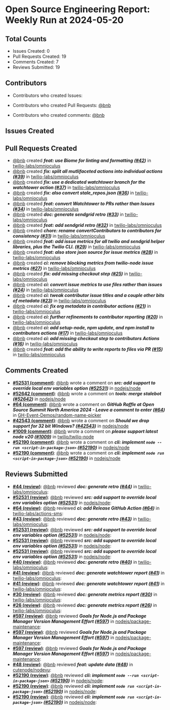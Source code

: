 # Open Source Engineering Report: Weekly Run at 2024-05-20

## Total Counts

* Issues Created: 0
* Pull Requests Created: 19
* Comments Created: 7
* Reviews Submitted: 19

## Contributors

* Contributors who created Issues: 

* Contributors who created Pull Requests: [@bnb](https://github.com/bnb)

* Contributors who created comments: [@bnb](https://github.com/bnb)

## Issues Created



## Pull Requests Created

* [@bnb](https://github.com/bnb) created _**feat: use Biome for linting and formatting ([#42](https://github.com/twilio-labs/omnioculus/pull/42))**_ in [twilio-labs/omnioculus](https://github.com/twilio-labs/omnioculus)
* [@bnb](https://github.com/bnb) created _**fix: split all mutlifaceted actions into individual actions ([#39](https://github.com/twilio-labs/omnioculus/pull/39))**_ in [twilio-labs/omnioculus](https://github.com/twilio-labs/omnioculus)
* [@bnb](https://github.com/bnb) created _**fix: use a dedicated watchtower branch for the watchtower action ([#37](https://github.com/twilio-labs/omnioculus/pull/37))**_ in [twilio-labs/omnioculus](https://github.com/twilio-labs/omnioculus)
* [@bnb](https://github.com/bnb) created _**fix: also convert stale_repos.json ([#36](https://github.com/twilio-labs/omnioculus/pull/36))**_ in [twilio-labs/omnioculus](https://github.com/twilio-labs/omnioculus)
* [@bnb](https://github.com/bnb) created _**feat: convert Watchtower to PRs rather than Issues ([#34](https://github.com/twilio-labs/omnioculus/pull/34))**_ in [twilio-labs/omnioculus](https://github.com/twilio-labs/omnioculus)
* [@bnb](https://github.com/bnb) created _**doc: generate sendgrid retro ([#33](https://github.com/twilio-labs/omnioculus/pull/33))**_ in [twilio-labs/omnioculus](https://github.com/twilio-labs/omnioculus)
* [@bnb](https://github.com/bnb) created _**feat: add sendgrid retro ([#32](https://github.com/twilio-labs/omnioculus/pull/32))**_ in [twilio-labs/omnioculus](https://github.com/twilio-labs/omnioculus)
* [@bnb](https://github.com/bnb) created _**chore: rename convertContributors to contributors for consistency ([#31](https://github.com/twilio-labs/omnioculus/pull/31))**_ in [twilio-labs/omnioculus](https://github.com/twilio-labs/omnioculus)
* [@bnb](https://github.com/bnb) created _**feat: add issue metrics for all twilio and sendgrid helper libraries, plus the Twilio CLI. ([#29](https://github.com/twilio-labs/omnioculus/pull/29))**_ in [twilio-labs/omnioculus](https://github.com/twilio-labs/omnioculus)
* [@bnb](https://github.com/bnb) created _**feat: also store json source for issue metrics ([#28](https://github.com/twilio-labs/omnioculus/pull/28))**_ in [twilio-labs/omnioculus](https://github.com/twilio-labs/omnioculus)
* [@bnb](https://github.com/bnb) created _**ci: remove blocking metrics from twilio-node issue metrics ([#27](https://github.com/twilio-labs/omnioculus/pull/27))**_ in [twilio-labs/omnioculus](https://github.com/twilio-labs/omnioculus)
* [@bnb](https://github.com/bnb) created _**fix: add missing checkout step ([#25](https://github.com/twilio-labs/omnioculus/pull/25))**_ in [twilio-labs/omnioculus](https://github.com/twilio-labs/omnioculus)
* [@bnb](https://github.com/bnb) created _**ci: convert issue metrics to use files rather than issues ([#24](https://github.com/twilio-labs/omnioculus/pull/24))**_ in [twilio-labs/omnioculus](https://github.com/twilio-labs/omnioculus)
* [@bnb](https://github.com/bnb) created _**ci: tweak contributor issue titles and a couple other bits of metadata ([#23](https://github.com/twilio-labs/omnioculus/pull/23))**_ in [twilio-labs/omnioculus](https://github.com/twilio-labs/omnioculus)
* [@bnb](https://github.com/bnb) created _**ci: fix org metadata in contributor actions ([#21](https://github.com/twilio-labs/omnioculus/pull/21))**_ in [twilio-labs/omnioculus](https://github.com/twilio-labs/omnioculus)
* [@bnb](https://github.com/bnb) created _**ci: further refinements to contributor reporting ([#20](https://github.com/twilio-labs/omnioculus/pull/20))**_ in [twilio-labs/omnioculus](https://github.com/twilio-labs/omnioculus)
* [@bnb](https://github.com/bnb) created _**ci: add setup-node, npm update, and npm install to contributors actions ([#17](https://github.com/twilio-labs/omnioculus/pull/17))**_ in [twilio-labs/omnioculus](https://github.com/twilio-labs/omnioculus)
* [@bnb](https://github.com/bnb) created _**ci: add missing checkout step to contributors Actions ([#16](https://github.com/twilio-labs/omnioculus/pull/16))**_ in [twilio-labs/omnioculus](https://github.com/twilio-labs/omnioculus)
* [@bnb](https://github.com/bnb) created _**feat: add the ability to write reports to files via PR ([#15](https://github.com/twilio-labs/omnioculus/pull/15))**_ in [twilio-labs/omnioculus](https://github.com/twilio-labs/omnioculus)

## Comments Created

* **[#52531 (comment)](https://github.com/nodejs/node/pull/52531#issuecomment-2073222597)**: [@bnb](https://github.com/bnb) wrote a comment on _**src: add support to override local env variables option ([#52531](https://github.com/nodejs/node/pull/52531))**_ in [nodejs/node](https://github.com/nodejs/node)
* **[#52642 (comment)](https://github.com/nodejs/node/pull/52642#issuecomment-2070630835)**: [@bnb](https://github.com/bnb) wrote a comment on _**tools: merge stalebot ([#52642](https://github.com/nodejs/node/pull/52642))**_ in [nodejs/node](https://github.com/nodejs/node)
* **[#64 (comment)](https://github.com/GH-Event-Demos/random-name-picker/issues/64#issuecomment-2059981589)**: [@bnb](https://github.com/bnb) wrote a comment on _**GitHub Raffle at Open Source Summit North America 2024 - Leave a comment to enter ([#64](https://github.com/GH-Event-Demos/random-name-picker/issues/64))**_ in [GH-Event-Demos/random-name-picker](https://github.com/GH-Event-Demos/random-name-picker)
* **[#42543 (comment)](https://github.com/nodejs/node/issues/42543#issuecomment-2056309952)**: [@bnb](https://github.com/bnb) wrote a comment on _**Should we drop support for 32 bit Windows? ([#42543](https://github.com/nodejs/node/issues/42543))**_ in [nodejs/node](https://github.com/nodejs/node)
* **[#1009 (comment)](https://github.com/twilio/twilio-node/issues/1009#issuecomment-2048997726)**: [@bnb](https://github.com/bnb) wrote a comment on _**please support latest node v20 ([#1009](https://github.com/twilio/twilio-node/issues/1009))**_ in [twilio/twilio-node](https://github.com/twilio/twilio-node)
* **[#52190 (comment)](https://github.com/nodejs/node/pull/52190#issuecomment-2041353697)**: [@bnb](https://github.com/bnb) wrote a comment on _**cli: implement `node --run <script-in-package-json>` ([#52190](https://github.com/nodejs/node/pull/52190))**_ in [nodejs/node](https://github.com/nodejs/node)
* **[#52190 (comment)](https://github.com/nodejs/node/pull/52190#issuecomment-2029360955)**: [@bnb](https://github.com/bnb) wrote a comment on _**cli: implement `node run <script-in-package-json>` ([#52190](https://github.com/nodejs/node/pull/52190))**_ in [nodejs/node](https://github.com/nodejs/node)

## Reviews Submitted

* **[#44 (review)](https://github.com/twilio-labs/omnioculus/pull/44#pullrequestreview-2028884110)**: [@bnb](https://github.com/bnb) reviewed _**doc: generate retro ([#44](https://github.com/twilio-labs/omnioculus/pull/44))**_ in [twilio-labs/omnioculus](https://github.com/twilio-labs/omnioculus): 
* **[#52531 (review)](https://github.com/nodejs/node/pull/52531#pullrequestreview-2027179543)**: [@bnb](https://github.com/bnb) reviewed _**src: add support to override local env variables option ([#52531](https://github.com/nodejs/node/pull/52531))**_ in [nodejs/node](https://github.com/nodejs/node): 
* **[#64 (review)](https://github.com/twilio-labs/actions-sms/pull/64#pullrequestreview-2018143314)**: [@bnb](https://github.com/bnb) reviewed _**ci: add Release GitHub Action ([#64](https://github.com/twilio-labs/actions-sms/pull/64))**_ in [twilio-labs/actions-sms](https://github.com/twilio-labs/actions-sms): 
* **[#43 (review)](https://github.com/twilio-labs/omnioculus/pull/43#pullrequestreview-2017901065)**: [@bnb](https://github.com/bnb) reviewed _**doc: generate retro ([#43](https://github.com/twilio-labs/omnioculus/pull/43))**_ in [twilio-labs/omnioculus](https://github.com/twilio-labs/omnioculus): 
* **[#52531 (review)](https://github.com/nodejs/node/pull/52531#pullrequestreview-2015767344)**: [@bnb](https://github.com/bnb) reviewed _**src: add support to override local env variables option ([#52531](https://github.com/nodejs/node/pull/52531))**_ in [nodejs/node](https://github.com/nodejs/node): 
* **[#52531 (review)](https://github.com/nodejs/node/pull/52531#pullrequestreview-2015767344)**: [@bnb](https://github.com/bnb) reviewed _**src: add support to override local env variables option ([#52531](https://github.com/nodejs/node/pull/52531))**_ in [nodejs/node](https://github.com/nodejs/node): 
* **[#52531 (review)](https://github.com/nodejs/node/pull/52531#pullrequestreview-2015752768)**: [@bnb](https://github.com/bnb) reviewed _**src: add support to override local env variables option ([#52531](https://github.com/nodejs/node/pull/52531))**_ in [nodejs/node](https://github.com/nodejs/node): 
* **[#40 (review)](https://github.com/twilio-labs/omnioculus/pull/40#pullrequestreview-2001252644)**: [@bnb](https://github.com/bnb) reviewed _**doc: generate retro ([#40](https://github.com/twilio-labs/omnioculus/pull/40))**_ in [twilio-labs/omnioculus](https://github.com/twilio-labs/omnioculus): 
* **[#41 (review)](https://github.com/twilio-labs/omnioculus/pull/41#pullrequestreview-2001251149)**: [@bnb](https://github.com/bnb) reviewed _**doc: generate watchtower report ([#41](https://github.com/twilio-labs/omnioculus/pull/41))**_ in [twilio-labs/omnioculus](https://github.com/twilio-labs/omnioculus): 
* **[#41 (review)](https://github.com/twilio-labs/omnioculus/pull/41#pullrequestreview-2001248445)**: [@bnb](https://github.com/bnb) reviewed _**doc: generate watchtower report ([#41](https://github.com/twilio-labs/omnioculus/pull/41))**_ in [twilio-labs/omnioculus](https://github.com/twilio-labs/omnioculus): 
* **[#30 (review)](https://github.com/twilio-labs/omnioculus/pull/30#pullrequestreview-1993504007)**: [@bnb](https://github.com/bnb) reviewed _**doc: generate metrics report ([#30](https://github.com/twilio-labs/omnioculus/pull/30))**_ in [twilio-labs/omnioculus](https://github.com/twilio-labs/omnioculus): 
* **[#26 (review)](https://github.com/twilio-labs/omnioculus/pull/26#pullrequestreview-1993401139)**: [@bnb](https://github.com/bnb) reviewed _**doc: generate metrics report ([#26](https://github.com/twilio-labs/omnioculus/pull/26))**_ in [twilio-labs/omnioculus](https://github.com/twilio-labs/omnioculus): 
* **[#597 (review)](https://github.com/nodejs/package-maintenance/pull/597#pullrequestreview-1993363753)**: [@bnb](https://github.com/bnb) reviewed _**Goals for Node.js and Package Manager Version Management Effort ([#597](https://github.com/nodejs/package-maintenance/pull/597))**_ in [nodejs/package-maintenance](https://github.com/nodejs/package-maintenance): 
* **[#597 (review)](https://github.com/nodejs/package-maintenance/pull/597#pullrequestreview-1991036668)**: [@bnb](https://github.com/bnb) reviewed _**Goals for Node.js and Package Manager Version Management Effort ([#597](https://github.com/nodejs/package-maintenance/pull/597))**_ in [nodejs/package-maintenance](https://github.com/nodejs/package-maintenance): 
* **[#597 (review)](https://github.com/nodejs/package-maintenance/pull/597#pullrequestreview-1991036668)**: [@bnb](https://github.com/bnb) reviewed _**Goals for Node.js and Package Manager Version Management Effort ([#597](https://github.com/nodejs/package-maintenance/pull/597))**_ in [nodejs/package-maintenance](https://github.com/nodejs/package-maintenance): 
* **[#48 (review)](https://github.com/cutenode/nodevu/pull/48#pullrequestreview-1993143957)**: [@bnb](https://github.com/bnb) reviewed _**feat: update data ([#48](https://github.com/cutenode/nodevu/pull/48))**_ in [cutenode/nodevu](https://github.com/cutenode/nodevu): 
* **[#52190 (review)](https://github.com/nodejs/node/pull/52190#pullrequestreview-1984869682)**: [@bnb](https://github.com/bnb) reviewed _**cli: implement `node --run <script-in-package-json>` ([#52190](https://github.com/nodejs/node/pull/52190))**_ in [nodejs/node](https://github.com/nodejs/node): 
* **[#52190 (review)](https://github.com/nodejs/node/pull/52190#pullrequestreview-1970854405)**: [@bnb](https://github.com/bnb) reviewed _**cli: implement `node run <script-in-package-json>` ([#52190](https://github.com/nodejs/node/pull/52190))**_ in [nodejs/node](https://github.com/nodejs/node): 
* **[#52190 (review)](https://github.com/nodejs/node/pull/52190#pullrequestreview-1970854405)**: [@bnb](https://github.com/bnb) reviewed _**cli: implement `node run <script-in-package-json>` ([#52190](https://github.com/nodejs/node/pull/52190))**_ in [nodejs/node](https://github.com/nodejs/node): 